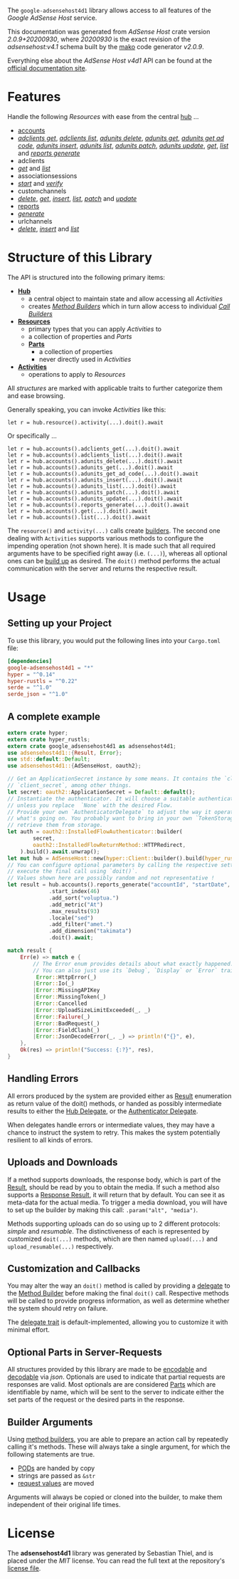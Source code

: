 <!---
DO NOT EDIT !
This file was generated automatically from 'src/mako/api/README.md.mako'
DO NOT EDIT !
-->
The `google-adsensehost4d1` library allows access to all features of the *Google AdSense Host* service.

This documentation was generated from *AdSense Host* crate version *2.0.9+20200930*, where *20200930* is the exact revision of the *adsensehost:v4.1* schema built by the [mako](http://www.makotemplates.org/) code generator *v2.0.9*.

Everything else about the *AdSense Host* *v4d1* API can be found at the
[official documentation site](https://developers.google.com/adsense/host/).
# Features

Handle the following *Resources* with ease from the central [hub](https://docs.rs/google-adsensehost4d1/2.0.9+20200930/google_adsensehost4d1/AdSenseHost) ... 

* [accounts](https://docs.rs/google-adsensehost4d1/2.0.9+20200930/google_adsensehost4d1/api::Account)
 * [*adclients get*](https://docs.rs/google-adsensehost4d1/2.0.9+20200930/google_adsensehost4d1/api::AccountAdclientGetCall), [*adclients list*](https://docs.rs/google-adsensehost4d1/2.0.9+20200930/google_adsensehost4d1/api::AccountAdclientListCall), [*adunits delete*](https://docs.rs/google-adsensehost4d1/2.0.9+20200930/google_adsensehost4d1/api::AccountAdunitDeleteCall), [*adunits get*](https://docs.rs/google-adsensehost4d1/2.0.9+20200930/google_adsensehost4d1/api::AccountAdunitGetCall), [*adunits get ad code*](https://docs.rs/google-adsensehost4d1/2.0.9+20200930/google_adsensehost4d1/api::AccountAdunitGetAdCodeCall), [*adunits insert*](https://docs.rs/google-adsensehost4d1/2.0.9+20200930/google_adsensehost4d1/api::AccountAdunitInsertCall), [*adunits list*](https://docs.rs/google-adsensehost4d1/2.0.9+20200930/google_adsensehost4d1/api::AccountAdunitListCall), [*adunits patch*](https://docs.rs/google-adsensehost4d1/2.0.9+20200930/google_adsensehost4d1/api::AccountAdunitPatchCall), [*adunits update*](https://docs.rs/google-adsensehost4d1/2.0.9+20200930/google_adsensehost4d1/api::AccountAdunitUpdateCall), [*get*](https://docs.rs/google-adsensehost4d1/2.0.9+20200930/google_adsensehost4d1/api::AccountGetCall), [*list*](https://docs.rs/google-adsensehost4d1/2.0.9+20200930/google_adsensehost4d1/api::AccountListCall) and [*reports generate*](https://docs.rs/google-adsensehost4d1/2.0.9+20200930/google_adsensehost4d1/api::AccountReportGenerateCall)
* adclients
 * [*get*](https://docs.rs/google-adsensehost4d1/2.0.9+20200930/google_adsensehost4d1/api::AdclientGetCall) and [*list*](https://docs.rs/google-adsensehost4d1/2.0.9+20200930/google_adsensehost4d1/api::AdclientListCall)
* associationsessions
 * [*start*](https://docs.rs/google-adsensehost4d1/2.0.9+20200930/google_adsensehost4d1/api::AssociationsessionStartCall) and [*verify*](https://docs.rs/google-adsensehost4d1/2.0.9+20200930/google_adsensehost4d1/api::AssociationsessionVerifyCall)
* customchannels
 * [*delete*](https://docs.rs/google-adsensehost4d1/2.0.9+20200930/google_adsensehost4d1/api::CustomchannelDeleteCall), [*get*](https://docs.rs/google-adsensehost4d1/2.0.9+20200930/google_adsensehost4d1/api::CustomchannelGetCall), [*insert*](https://docs.rs/google-adsensehost4d1/2.0.9+20200930/google_adsensehost4d1/api::CustomchannelInsertCall), [*list*](https://docs.rs/google-adsensehost4d1/2.0.9+20200930/google_adsensehost4d1/api::CustomchannelListCall), [*patch*](https://docs.rs/google-adsensehost4d1/2.0.9+20200930/google_adsensehost4d1/api::CustomchannelPatchCall) and [*update*](https://docs.rs/google-adsensehost4d1/2.0.9+20200930/google_adsensehost4d1/api::CustomchannelUpdateCall)
* [reports](https://docs.rs/google-adsensehost4d1/2.0.9+20200930/google_adsensehost4d1/api::Report)
 * [*generate*](https://docs.rs/google-adsensehost4d1/2.0.9+20200930/google_adsensehost4d1/api::ReportGenerateCall)
* urlchannels
 * [*delete*](https://docs.rs/google-adsensehost4d1/2.0.9+20200930/google_adsensehost4d1/api::UrlchannelDeleteCall), [*insert*](https://docs.rs/google-adsensehost4d1/2.0.9+20200930/google_adsensehost4d1/api::UrlchannelInsertCall) and [*list*](https://docs.rs/google-adsensehost4d1/2.0.9+20200930/google_adsensehost4d1/api::UrlchannelListCall)




# Structure of this Library

The API is structured into the following primary items:

* **[Hub](https://docs.rs/google-adsensehost4d1/2.0.9+20200930/google_adsensehost4d1/AdSenseHost)**
    * a central object to maintain state and allow accessing all *Activities*
    * creates [*Method Builders*](https://docs.rs/google-adsensehost4d1/2.0.9+20200930/google_adsensehost4d1/client::MethodsBuilder) which in turn
      allow access to individual [*Call Builders*](https://docs.rs/google-adsensehost4d1/2.0.9+20200930/google_adsensehost4d1/client::CallBuilder)
* **[Resources](https://docs.rs/google-adsensehost4d1/2.0.9+20200930/google_adsensehost4d1/client::Resource)**
    * primary types that you can apply *Activities* to
    * a collection of properties and *Parts*
    * **[Parts](https://docs.rs/google-adsensehost4d1/2.0.9+20200930/google_adsensehost4d1/client::Part)**
        * a collection of properties
        * never directly used in *Activities*
* **[Activities](https://docs.rs/google-adsensehost4d1/2.0.9+20200930/google_adsensehost4d1/client::CallBuilder)**
    * operations to apply to *Resources*

All *structures* are marked with applicable traits to further categorize them and ease browsing.

Generally speaking, you can invoke *Activities* like this:

```Rust,ignore
let r = hub.resource().activity(...).doit().await
```

Or specifically ...

```ignore
let r = hub.accounts().adclients_get(...).doit().await
let r = hub.accounts().adclients_list(...).doit().await
let r = hub.accounts().adunits_delete(...).doit().await
let r = hub.accounts().adunits_get(...).doit().await
let r = hub.accounts().adunits_get_ad_code(...).doit().await
let r = hub.accounts().adunits_insert(...).doit().await
let r = hub.accounts().adunits_list(...).doit().await
let r = hub.accounts().adunits_patch(...).doit().await
let r = hub.accounts().adunits_update(...).doit().await
let r = hub.accounts().reports_generate(...).doit().await
let r = hub.accounts().get(...).doit().await
let r = hub.accounts().list(...).doit().await
```

The `resource()` and `activity(...)` calls create [builders][builder-pattern]. The second one dealing with `Activities` 
supports various methods to configure the impending operation (not shown here). It is made such that all required arguments have to be 
specified right away (i.e. `(...)`), whereas all optional ones can be [build up][builder-pattern] as desired.
The `doit()` method performs the actual communication with the server and returns the respective result.

# Usage

## Setting up your Project

To use this library, you would put the following lines into your `Cargo.toml` file:

```toml
[dependencies]
google-adsensehost4d1 = "*"
hyper = "^0.14"
hyper-rustls = "^0.22"
serde = "^1.0"
serde_json = "^1.0"
```

## A complete example

```Rust
extern crate hyper;
extern crate hyper_rustls;
extern crate google_adsensehost4d1 as adsensehost4d1;
use adsensehost4d1::{Result, Error};
use std::default::Default;
use adsensehost4d1::{AdSenseHost, oauth2};

// Get an ApplicationSecret instance by some means. It contains the `client_id` and 
// `client_secret`, among other things.
let secret: oauth2::ApplicationSecret = Default::default();
// Instantiate the authenticator. It will choose a suitable authentication flow for you, 
// unless you replace  `None` with the desired Flow.
// Provide your own `AuthenticatorDelegate` to adjust the way it operates and get feedback about 
// what's going on. You probably want to bring in your own `TokenStorage` to persist tokens and
// retrieve them from storage.
let auth = oauth2::InstalledFlowAuthenticator::builder(
        secret,
        oauth2::InstalledFlowReturnMethod::HTTPRedirect,
    ).build().await.unwrap();
let mut hub = AdSenseHost::new(hyper::Client::builder().build(hyper_rustls::HttpsConnector::with_native_roots()), auth);
// You can configure optional parameters by calling the respective setters at will, and
// execute the final call using `doit()`.
// Values shown here are possibly random and not representative !
let result = hub.accounts().reports_generate("accountId", "startDate", "endDate")
             .start_index(46)
             .add_sort("voluptua.")
             .add_metric("At")
             .max_results(93)
             .locale("sed")
             .add_filter("amet.")
             .add_dimension("takimata")
             .doit().await;

match result {
    Err(e) => match e {
        // The Error enum provides details about what exactly happened.
        // You can also just use its `Debug`, `Display` or `Error` traits
         Error::HttpError(_)
        |Error::Io(_)
        |Error::MissingAPIKey
        |Error::MissingToken(_)
        |Error::Cancelled
        |Error::UploadSizeLimitExceeded(_, _)
        |Error::Failure(_)
        |Error::BadRequest(_)
        |Error::FieldClash(_)
        |Error::JsonDecodeError(_, _) => println!("{}", e),
    },
    Ok(res) => println!("Success: {:?}", res),
}

```
## Handling Errors

All errors produced by the system are provided either as [Result](https://docs.rs/google-adsensehost4d1/2.0.9+20200930/google_adsensehost4d1/client::Result) enumeration as return value of
the doit() methods, or handed as possibly intermediate results to either the 
[Hub Delegate](https://docs.rs/google-adsensehost4d1/2.0.9+20200930/google_adsensehost4d1/client::Delegate), or the [Authenticator Delegate](https://docs.rs/yup-oauth2/*/yup_oauth2/trait.AuthenticatorDelegate.html).

When delegates handle errors or intermediate values, they may have a chance to instruct the system to retry. This 
makes the system potentially resilient to all kinds of errors.

## Uploads and Downloads
If a method supports downloads, the response body, which is part of the [Result](https://docs.rs/google-adsensehost4d1/2.0.9+20200930/google_adsensehost4d1/client::Result), should be
read by you to obtain the media.
If such a method also supports a [Response Result](https://docs.rs/google-adsensehost4d1/2.0.9+20200930/google_adsensehost4d1/client::ResponseResult), it will return that by default.
You can see it as meta-data for the actual media. To trigger a media download, you will have to set up the builder by making
this call: `.param("alt", "media")`.

Methods supporting uploads can do so using up to 2 different protocols: 
*simple* and *resumable*. The distinctiveness of each is represented by customized 
`doit(...)` methods, which are then named `upload(...)` and `upload_resumable(...)` respectively.

## Customization and Callbacks

You may alter the way an `doit()` method is called by providing a [delegate](https://docs.rs/google-adsensehost4d1/2.0.9+20200930/google_adsensehost4d1/client::Delegate) to the 
[Method Builder](https://docs.rs/google-adsensehost4d1/2.0.9+20200930/google_adsensehost4d1/client::CallBuilder) before making the final `doit()` call. 
Respective methods will be called to provide progress information, as well as determine whether the system should 
retry on failure.

The [delegate trait](https://docs.rs/google-adsensehost4d1/2.0.9+20200930/google_adsensehost4d1/client::Delegate) is default-implemented, allowing you to customize it with minimal effort.

## Optional Parts in Server-Requests

All structures provided by this library are made to be [encodable](https://docs.rs/google-adsensehost4d1/2.0.9+20200930/google_adsensehost4d1/client::RequestValue) and 
[decodable](https://docs.rs/google-adsensehost4d1/2.0.9+20200930/google_adsensehost4d1/client::ResponseResult) via *json*. Optionals are used to indicate that partial requests are responses 
are valid.
Most optionals are are considered [Parts](https://docs.rs/google-adsensehost4d1/2.0.9+20200930/google_adsensehost4d1/client::Part) which are identifiable by name, which will be sent to 
the server to indicate either the set parts of the request or the desired parts in the response.

## Builder Arguments

Using [method builders](https://docs.rs/google-adsensehost4d1/2.0.9+20200930/google_adsensehost4d1/client::CallBuilder), you are able to prepare an action call by repeatedly calling it's methods.
These will always take a single argument, for which the following statements are true.

* [PODs][wiki-pod] are handed by copy
* strings are passed as `&str`
* [request values](https://docs.rs/google-adsensehost4d1/2.0.9+20200930/google_adsensehost4d1/client::RequestValue) are moved

Arguments will always be copied or cloned into the builder, to make them independent of their original life times.

[wiki-pod]: http://en.wikipedia.org/wiki/Plain_old_data_structure
[builder-pattern]: http://en.wikipedia.org/wiki/Builder_pattern
[google-go-api]: https://github.com/google/google-api-go-client

# License
The **adsensehost4d1** library was generated by Sebastian Thiel, and is placed 
under the *MIT* license.
You can read the full text at the repository's [license file][repo-license].

[repo-license]: https://github.com/Byron/google-apis-rsblob/main/LICENSE.md
